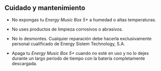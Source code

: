 ## Cuidado y mantenimiento

*	No expongas tu *Energy Music Box 5+* a humedad o altas temperaturas.

*	No uses productos de limpieza corrosivos o abrasivos.

*	No lo desmontes. Cualquier reparación debe hacerla exclusivamente personal cualificado de Energy Sistem Technology, S.A.

*	Apaga tu *Energy Music Box 5+* cuando no esté en uso y no lo dejes durante un largo periodo de tiempo con la batería completamente descargada.


